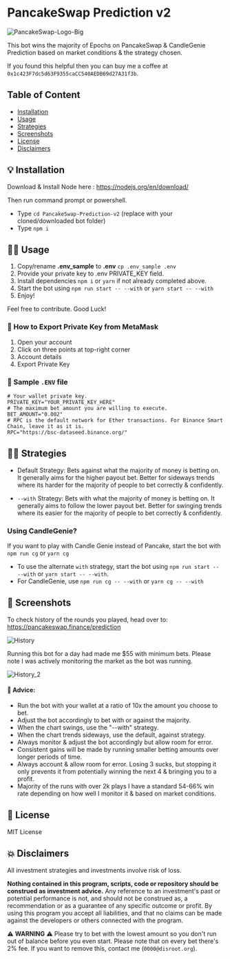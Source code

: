 
# PancakeSwap Prediction v2

![PancakeSwap-Logo-Big](https://user-images.githubusercontent.com/37302442/142642313-475cd6f8-0050-4925-8604-0c0370b0a69c.png)

This bot wins the majority of Epochs on PancakeSwap & CandleGenie Prediction based on market conditions & the strategy chosen.

If you found this helpful then you can buy me a coffee at `0x1c423F7dc5d63F9355caCC540AEDB69d27A31f3b`.

## Table of Content
* [Installation](#installation)
* [Usage](#usage)
* [Strategies](#strategies)
* [Screenshots](#screenshots)
* [License](#license)
* [Disclaimers](#disclaimers)

## 💡 Installation

Download & Install Node here :
https://nodejs.org/en/download/

Then run command prompt or powershell.  

- Type ``cd PancakeSwap-Prediction-v2`` (replace with your cloned/downloaded bot folder)
- Type ``npm i``

## 🧑‍🚀 Usage

1. Copy/rename **.env_sample** to **.env** ``cp .env_sample .env``
2. Provide your private key to .env PRIVATE_KEY field.
3. Install dependencies `npm i` or `yarn` if not already completed above.
4. Start the bot using `npm run start -- --with` or `yarn start -- --with`
5. Enjoy!

Feel free to contribute. Good Luck!

### 🦊 How to Export Private Key from MetaMask
1. Open your account
2. Click on three points at top-right corner
3. Account details
4. Export Private Key

### 🧰 Sample ``.ENV`` file
```
# Your wallet private key. 
PRIVATE_KEY="YOUR_PRIVATE_KEY_HERE"
# The maximum bet amount you are willing to execute.
BET_AMOUNT="0.002"
# RPC is the default network for Ether transactions. For Binance Smart Chain, leave it as it is.
RPC="https://bsc-dataseed.binance.org/"
```

## 🧑‍🎨 Strategies
- Default Strategy: Bets against what the majority of money is betting on. It generally aims for the higher payout bet. Better for sideways trends where its harder for the majority of people to bet correctly & confidently.

- `--with` Strategy: Bets with what the majority of money is betting on. It generally aims to follow the lower payout bet. Better for swinging trends where its easier for the majority of people to bet correctly & confidently.

### Using CandleGenie? 
If you want to play with Candle Genie instead of Pancake, start the bot with `npm run cg` or `yarn cg`

- To use the alternate `with` strategy, start the bot using `npm run start -- --with` or `yarn start -- --with`.
- For CandleGenie, use `npm run cg -- --with` or `yarn cg -- --with`

## 🧪 Screenshots

To check history of the rounds you played, head over to: https://pancakeswap.finance/prediction

![History](https://user-images.githubusercontent.com/37302442/142716425-eb32f875-a767-4f22-abf1-6d97071dbd6d.png)

Running this bot for a day had made me $55 with minimum bets. Please note I was actively monitoring the market as the bot was running.

![History_2](https://user-images.githubusercontent.com/37302442/142724431-48a7c301-ee59-4485-9733-3ee5a0303c00.PNG)

#### 📢 Advice:
- Run the bot with your wallet at a ratio of 10x the amount you choose to bet.
- Adjust the bot accordingly to bet with or against the majority.
- When the chart swings, use the "--with" strategy.
- When the chart trends sideways, use the default, against strategy. 
- Always monitor & adjust the bot accordingly but allow room for error.
- Consistent gains will be made by running smaller betting amounts over longer periods of time. 
- Always account & allow room for error. Losing 3 sucks, but stopping it only prevents it from potentially winning the next 4 & bringing you to a profit. 
- Majority of the runs with over 2k plays I have a standard 54-66% win rate depending on how well I monitor it & based on market conditions.

## 💼 License
MIT License

## 💥 Disclaimers
All investment strategies and investments involve risk of loss.

**Nothing contained in this program, scripts, code or repository should be construed as investment advice.**
Any reference to an investment's past or potential performance is not, and should not be construed as, a recommendation or as a guarantee of any specific outcome or profit. By using this program you accept all liabilities, and that no claims can be made against the developers or others connected with the program.

⚠️ **WARNING** ⚠️ Please try to bet with the lowest amount so you don't run out of balance before you even start. Please note that on every bet there's 2% fee. If you want to remove this, contact me (`0000@disroot.org`).
